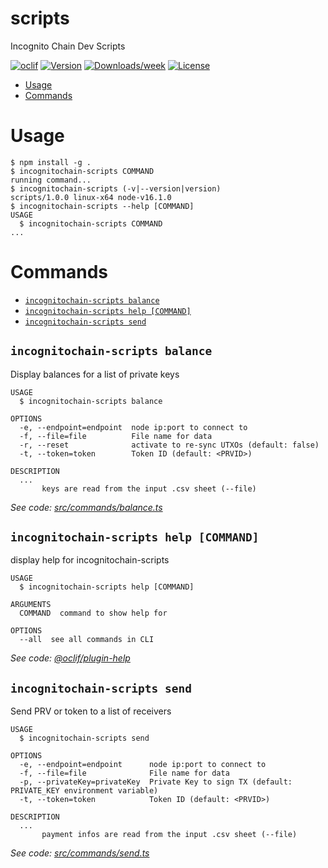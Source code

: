 scripts
=======

Incognito Chain Dev Scripts

[![oclif](https://img.shields.io/badge/cli-oclif-brightgreen.svg)](https://oclif.io)
[![Version](https://img.shields.io/npm/v/scripts.svg)](https://npmjs.org/package/scripts)
[![Downloads/week](https://img.shields.io/npm/dw/scripts.svg)](https://npmjs.org/package/scripts)
[![License](https://img.shields.io/npm/l/scripts.svg)](https://github.com/incognitochain/incognito-chain-web-js/blob/master/package.json)

<!-- toc -->
* [Usage](#usage)
* [Commands](#commands)
<!-- tocstop -->
# Usage
<!-- usage -->
```sh-session
$ npm install -g .
$ incognitochain-scripts COMMAND
running command...
$ incognitochain-scripts (-v|--version|version)
scripts/1.0.0 linux-x64 node-v16.1.0
$ incognitochain-scripts --help [COMMAND]
USAGE
  $ incognitochain-scripts COMMAND
...
```
<!-- usagestop -->
# Commands
<!-- commands -->
* [`incognitochain-scripts balance`](#incognitochain-scripts-balance)
* [`incognitochain-scripts help [COMMAND]`](#incognitochain-scripts-help-command)
* [`incognitochain-scripts send`](#incognitochain-scripts-send)

## `incognitochain-scripts balance`

Display balances for a list of private keys

```
USAGE
  $ incognitochain-scripts balance

OPTIONS
  -e, --endpoint=endpoint  node ip:port to connect to
  -f, --file=file          File name for data
  -r, --reset              activate to re-sync UTXOs (default: false)
  -t, --token=token        Token ID (default: <PRVID>)

DESCRIPTION
  ...
       keys are read from the input .csv sheet (--file)
```

_See code: [src/commands/balance.ts](https://github.com/incognitochain/incognito-chain-web-js/blob/v1.0.0/src/commands/balance.ts)_

## `incognitochain-scripts help [COMMAND]`

display help for incognitochain-scripts

```
USAGE
  $ incognitochain-scripts help [COMMAND]

ARGUMENTS
  COMMAND  command to show help for

OPTIONS
  --all  see all commands in CLI
```

_See code: [@oclif/plugin-help](https://github.com/oclif/plugin-help/blob/v3.2.2/src/commands/help.ts)_

## `incognitochain-scripts send`

Send PRV or token to a list of receivers

```
USAGE
  $ incognitochain-scripts send

OPTIONS
  -e, --endpoint=endpoint      node ip:port to connect to
  -f, --file=file              File name for data
  -p, --privateKey=privateKey  Private Key to sign TX (default: PRIVATE_KEY environment variable)
  -t, --token=token            Token ID (default: <PRVID>)

DESCRIPTION
  ...
       payment infos are read from the input .csv sheet (--file)
```

_See code: [src/commands/send.ts](https://github.com/incognitochain/incognito-chain-web-js/blob/v1.0.0/src/commands/send.ts)_
<!-- commandsstop -->
